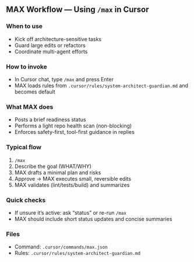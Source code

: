 ## MAX Workflow — Using `/max` in Cursor

### When to use
- Kick off architecture-sensitive tasks
- Guard large edits or refactors
- Coordinate multi-agent efforts

### How to invoke
- In Cursor chat, type `/max` and press Enter
- MAX loads rules from `.cursor/rules/system-architect-guardian.md` and becomes default

### What MAX does
- Posts a brief readiness status
- Performs a light repo health scan (non-blocking)
- Enforces safety-first, tool-first guidance in replies

### Typical flow
1) `/max`
2) Describe the goal (WHAT/WHY)
3) MAX drafts a minimal plan and risks
4) Approve → MAX executes small, reversible edits
5) MAX validates (lint/tests/build) and summarizes

### Quick checks
- If unsure it’s active: ask “status” or re-run `/max`
- MAX should include short status updates and concise summaries

### Files
- Command: `.cursor/commands/max.json`
- Rules: `.cursor/rules/system-architect-guardian.md`

